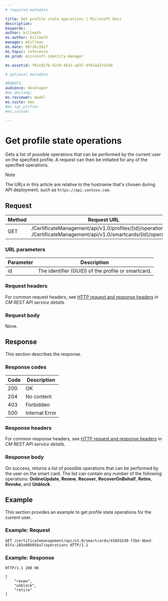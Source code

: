 ```yaml
---
# required metadata

title: Get profile state operations | Microsoft Docs
description:
keywords:
author: billmath
ms.author: billmath
manager: mtillman
ms.date: 09/26/2017
ms.topic: reference
ms.prod: microsoft-identity-manager

ms.assetid: f62c827b-5229-4b13-ad37-4f62ad231d30

# optional metadata

#ROBOTS:
audience: developer
#ms.devlang:
ms.reviewer: mwahl
ms.suite: ems
#ms.tgt_pltfrm:
#ms.custom:

---
```


# Get profile state operations
Gets a list of possible operations that can be performed by the current user on the specified profile. A request can then be initiated for any of the specified operations.

>[!NOTE]
>The URLs in this article are relative to the hostname that's chosen during API deployment, such as `https://api.contoso.com`.

## Request

Method  |Request URL  
---------|---------
GET     |/CertificateManagement/api/v1.0/profiles/{id}/operations <br/>/CertificateManagement/api/v1.0/smartcards/{id}/operations

### URL parameters

Parameter | Description
---------|------------
id | The identifier (GUID) of the profile or smartcard.

### Request headers
For common request headers, see [HTTP request and response headers](certificate-management-rest-api-service-details.md#http-request-and-response-headers) in *CM REST API service details*.

### Request body
None.

## Response
This section describes the response.

### Response codes

Code  |Description  
---------|---------
200 | OK
204 | No content
403 | Forbidden
500 | Internal Error

### Response headers
For common response headers, see [HTTP request and response headers](certificate-management-rest-api-service-details.md#http-request-and-response-headers) in *CM REST API service details*.

### Response body
On success, returns a list of possible operations that can be performed by the user on the smart card. The list can contain any number of the following operations: **OnlineUpdate**, **Renew**, **Recover**, **RecoverOnBehalf**, **Retire**, **Revoke**, and **Unblock**.

## Example
This section provides an example to get profile state operations for the current user.

### Example: Request

```
GET /certificatemanagement/api/v1.0/smartcards/438d1b30-f3b4-4bed-85fa-285e08605ba7/operations HTTP/1.1
```

### Example: Response

```
HTTP/1.1 200 OK

[
    "renew",
    "unblock",
    "retire"
]
```       
